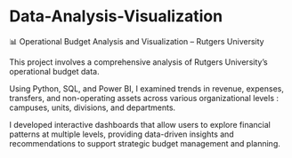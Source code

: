 # Data-Analysis-Visualization

📊 Operational Budget Analysis and Visualization – Rutgers University

This project involves a comprehensive analysis of Rutgers University’s operational budget data. 

Using Python, SQL, and Power BI, I examined trends in revenue, expenses, transfers, and non-operating assets across various organizational levels : campuses, units, divisions, and departments.

I developed interactive dashboards that allow users to explore financial patterns at multiple levels, providing data-driven insights and recommendations to support strategic budget management and planning.
